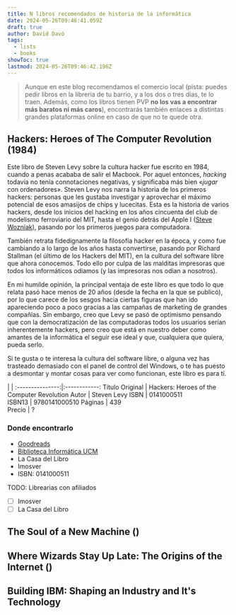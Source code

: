 ```yaml
---
title: N libros recomendados de historia de la informática
date: 2024-05-26T09:46:41.059Z
draft: true
author: David Davó
tags:
  - lists
  - books
showToc: true
lastmod: 2024-05-26T09:46:42.196Z
---
```


> Aunque en este blog recomendamos el comercio local (pista: puedes pedir libros en la librería de tu barrio, y a los dos o tres días, te lo traen. Además, como los libros tienen PVP **no los vas a encontrar más baratos ni más caros**), encontrarás también enlaces a distintas grandes plataformas online en caso de que no te quede otra.

## Hackers: Heroes of The Computer Revolution (1984)
Este libro de Steven Levy sobre la cultura hacker fue escrito en 1984, cuando a penas acababa de salir el Macbook. Por aquel entonces, _hacking_ todavía no tenía connotaciones negativas, y significaba más bien «_jugar_ con ordenadores». Steven Levy nos narra la historia de los primeros hackers: personas que les gustaba investigar y aprovechar el máximo potencial de esos amasijos de chips y lucecitas. Esta es la historia de varios hackers, desde los inicios del hacking en los años cincuenta del club de modelismo ferroviario del MIT, hasta el genio detrás del Apple I ([Steve Wozniak](https://es.wikipedia.org/wiki/Steve_Wozniak)), pasando por los primeros juegos para computadora.

También retrata fidedignamente la filosofía hacker en la época, y como fue cambiando a lo largo de los años hasta convertirse, pasando por Richard Stallman (el último de los Hackers del MIT), en la cultura del software libre que ahora conocemos. Todo ello por culpa de las malditas impresoras que todos los informáticos odiamos (y las impresoras nos odian a nosotros).

En mi humilde opinión, la principal ventaja de este libro es que todo lo que relata pasó hace menos de 20 años (desde la fecha en la que se publicó), por lo que carece de los sesgos hacia ciertas figuras que han ido apareciendo poco a poco gracias a las campañas de marketing de grandes compañías. Sin embargo, creo que Levy se pasó de optimismo pensando que con la democratización de las computadoras todos los usuarios serían inherentemente hackers, pero creo que está en nuestro deber como amantes de la informática el seguir ese ideal y que, cualquiera que quiera, pueda serlo.

Si te gusta o te interesa la cultura del software libre, o alguna vez has trasteado demasiado con el panel de control del Windows, o te has puesto a desmontar y montar cosas para ver como funcionan, este libro es para tí.

  | |
:---------------:|:------------:
 Título Original | Hackers: Heroes of the Computer Revolution
 Autor           | Steven Levy
 ISBN            | 0141000511    
 ISBN13          | 9780141000510 
 Páginas         | 439             
 Precio          | ?             

### Donde encontrarlo
- [Goodreads](https://www.goodreads.com/book/show/56829.Hackers?ac=1&from_search=true&qid=YTQlSP1lfm&rank=3Goodreads)
- [Biblioteca Informática UCM](https://ucm.on.worldcat.org/oclc/1085767893)
- La Casa del Libro
- Imosver
- ISBN: 0141000511

TODO: Librearias con afiliados
- [ ] Imosver
- [ ] La Casa del Libro

## The Soul of a New Machine ()

## Where Wizards Stay Up Late: The Origins of the Internet ()

## Building IBM: Shaping an Industry and It's Technology